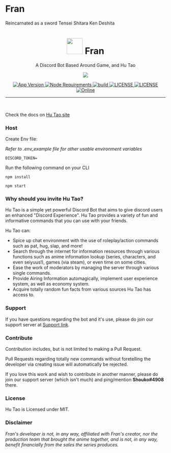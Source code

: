# Fran
Reincarnated as a sword
Tensei Shitara Ken Deshita


<h1 align="center"> <img src='https://cdn.discordapp.com/emojis/818570188587794442.png?v=1' height='50'> Fran</h1>

<p align="center"> A Discord Bot Based Around Game, and Hu Tao </p>

<p align="center">
  <a href="http://forthebadge.com/">
    <img src="http://forthebadge.com/images/badges/built-with-love.svg"/>
  </a>
</p>

<p align="center">
  <a href="https://github.com/Ringooh/fran">
    <img src="https://img.shields.io/github/package-json/v/ringooh/hutao/master?color=pink&label=Current%20Version" alt="App Version" />
  </a>
  <a href="https://nodejs.org/dist/latest-v14.x/">
    <img src="https://img.shields.io/static/v1?label=node&message=>=14.0.0&color=success&logo=Node.js&logoColor=white" alt="Node Requirements">
  </a>
  <a href="https://github.com/Ringooh/fran">
    <img src="https://img.shields.io/github/workflow/status/ringooh/hutao/Node.js%20CI" alt="build">
  </a>
  <a href="https://github.com/Ringooh/hutao/blob/master/LICENSE">
    <img src="https://img.shields.io/github/license/ringooh/hutao?color=pink&label=License" alt="LICENSE">
  </a>
  <a href="https://david-dm.org/ringooh/hutao">
    <img src="https://david-dm.org/ringooh/hutao/status.svg" alt="LICENSE">
  </a>
  <a href="https://ringooh.github.io/hutao-san/support.html">
    <img src="https://img.shields.io/discord/311602230547578880?color=%237289DA&label=&logo=discord&logoColor=white" alt="Online">
  </a>
</p>
<p align="center">

</p>

---

<br />

Check the docs on [Hu Tao site](https://ringooh.github.io/hutao-san)

### Host
Create Env file:

*Refer to .env_example file for other usable environment variables*
```
DISCORD_TOKEN=
```

Run the following command on your CLI
```
npm install

npm start
```

### Why should you invite Hu Tao?
Hu Tao is a simple yet powerful Discord Bot that aims to give discord users an enhanced "Discord Experience". Hu Tao provides a variety of fun and informative commands that you can use with your friends.

Hu Tao can:
- Spice up chat environment with the use of roleplay/action commands such as pat, hug, slap, and more! </font> <br />
-  Search through the internet for information resources through various functions such as anime information lookup (series, characters, and even seiyuus!), games (via steam), or even time on some cities. </font> <br />
-  Ease the work of moderators by managing the server through various single commands. </font> <br />
-  Provide Airing Information automagically, implement user experience system, as well as economy system. </font> <br />
-  Acquire totally random fun facts from various sources Hu Tao has access to. </font> <br />

### Support
If you have questions regarding the bot and it's use, please do join our support server at [Support link](https://ringooh.github.io/hutao-san/support.html).

### Contribute
Contribution includes, but is not limited to making a Pull Request.

Pull Requests regarding totally new commands without foretelling the developer via creating issue will automatically be rejected.

If you love this work and wish to contribute in another manner, please do join our support server (which isn't much) and ping/mention **Shouko#4908** there.


### License
Hu Tao is Licensed under MIT.


### Disclaimer
*Fran's developer is not, in any way, affiliated with Fran's creator, nor the production team that brought the anime together, and is not, in any way, benefit financially from the sales the series produces.*
